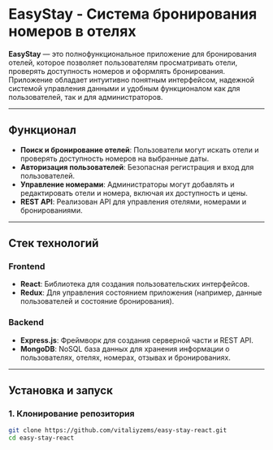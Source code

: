# EasyStay - Система бронирования номеров в отелях

**EasyStay** — это полнофункциональное приложение для бронирования отелей, которое позволяет пользователям просматривать отели, проверять доступность номеров и оформлять бронирования. Приложение обладает интуитивно понятным интерфейсом, надежной системой управления данными и удобным функционалом как для пользователей, так и для администраторов.

---

## Функционал

- **Поиск и бронирование отелей**: Пользователи могут искать отели и проверять доступность номеров на выбранные даты.
- **Авторизация пользователей**: Безопасная регистрация и вход для пользователей.
- **Управление номерами**: Администраторы могут добавлять и редактировать отели и номера, включая их доступность и цены.
- **REST API**: Реализован API для управления отелями, номерами и бронированиями.

---

## Стек технологий

### Frontend
- **React**: Библиотека для создания пользовательских интерфейсов.
- **Redux**: Для управления состоянием приложения (например, данные пользователей и состояние бронирования).

### Backend
- **Express.js**: Фреймворк для создания серверной части и REST API.
- **MongoDB**: NoSQL база данных для хранения информации о пользователях, отелях, номерах, отзывах и бронированиях.

---

## Установка и запуск

### 1. Клонирование репозитория
```bash
git clone https://github.com/vitaliyzems/easy-stay-react.git
cd easy-stay-react
